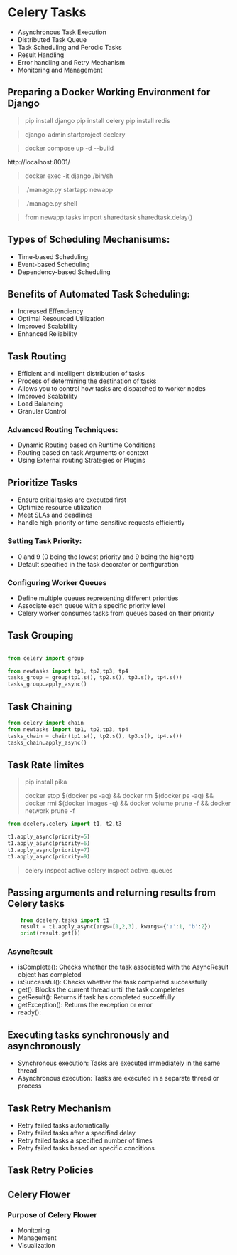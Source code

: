     

# Celery Tasks

+ Asynchronous Task Execution
+ Distributed Task Queue
+ Task Scheduling and Perodic Tasks
+ Result Handling
+ Error handling and Retry Mechanism
+ Monitoring and Management

## Preparing a Docker Working Environment for Django

> pip install django
> pip install celery
> pip install redis

> django-admin startproject dcelery

> docker compose up -d --build

http://localhost:8001/

> docker exec -it django /bin/sh

> ./manage.py startapp newapp

> ./manage.py shell

> from newapp.tasks import sharedtask
> sharedtask.delay()

## Types of Scheduling Mechanisums:

+ Time-based Scheduling
+ Event-based Scheduling
+ Dependency-based Scheduling

## Benefits of Automated Task Scheduling:

+ Increased Effenciency
+ Optimal Resourced Utilization
+ Improved Scalability
+ Enhanced Reliability

## Task Routing


+ Efficient and lntelligent distribution of tasks
+ Process of determining the destination of tasks
+ Allows you to control how tasks are dispatched to worker nodes
+ Improved Scalability
+ Load Balancing
+ Granular Control

### Advanced Routing Techniques:

+ Dynamic Routing based on Runtime Conditions
+ Routing based on task Arguments or context
+ Using External routing Strategies or Plugins

## Prioritize Tasks

+ Ensure critial tasks are executed first
+ Optimize resource utilization
+ Meet SLAs and deadlines
+ handle high-priority or time-sensitive requests efficiently

### Setting Task Priority:

+ 0 and 9 (0 being the lowest priority and 9 being the highest)
+ Default specified in the task decorator or configuration

### Configuring Worker Queues

+ Define multiple queues representing different priorities
+ Associate each queue with a specific priority level
+ Celery worker consumes tasks from queues based on their priority


## Task Grouping

```python

from celery import group

from newtasks import tp1, tp2,tp3, tp4
tasks_group = group(tp1.s(), tp2.s(), tp3.s(), tp4.s())
tasks_group.apply_async()
```

## Task Chaining



```python
from celery import chain
from newtasks import tp1, tp2,tp3, tp4
tasks_chain = chain(tp1.s(), tp2.s(), tp3.s(), tp4.s())
tasks_chain.apply_async()
```

## Task Rate limites


> pip install pika
>
> docker stop $(docker ps -aq) && docker rm $(docker ps -aq) && docker rmi $(docker images -q) && docker volume prune -f && docker network prune -f


```python
from dcelery.celery import t1, t2,t3

t1.apply_async(priority=5)
t1.apply_async(priority=6)
t1.apply_async(priority=7)
t1.apply_async(priority=9)

```

> celery inspect active
> celery inspect active_queues

## Passing arguments and returning results from Celery tasks


```python
    from dcelery.tasks import t1
    result = t1.apply_async(args=[1,2,3], kwargs={'a':1, 'b':2})
    print(result.get())
```

### AsyncResult

+ isComplete(): Checks whether the task associated with the AsyncResult object has completed
+ isSuccessful(): Checks whether the task completed successfully
+ get(): Blocks the current thread until the task compeletes
+ getResult(): Returns if task has completed succeffully
+ getException(): Returns the exception or error
+ ready(): 

## Executing tasks synchronously and asynchronously

+ Synchronous execution: Tasks are executed immediately in the same thread
+ Asynchronous execution: Tasks are executed in a separate thread or process

## Task Retry Mechanism

+ Retry failed tasks automatically
+ Retry failed tasks after a specified delay
+ Retry failed tasks a specified number of times
+ Retry failed tasks based on specific conditions

## Task Retry Policies

## Celery Flower

### Purpose of Celery Flower

+ Monitoring
+ Management
+ Visualization



